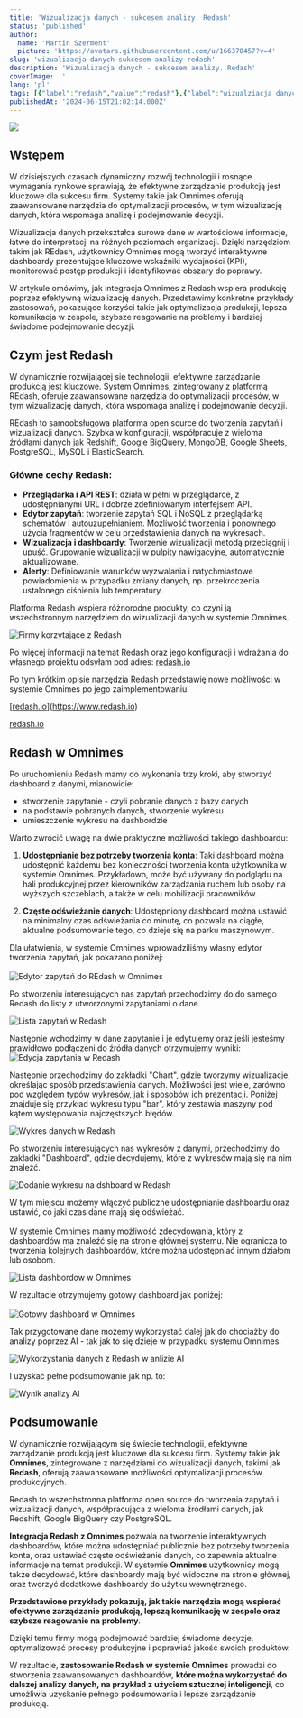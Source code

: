 ```yaml
---
title: 'Wizualizacja danych - sukcesem analizy. Redash'
status: 'published'
author:
  name: 'Martin Szerment'
  picture: 'https://avatars.githubusercontent.com/u/166378457?v=4'
slug: 'wizualizacja-danych-sukcesem-analizy-redash'
description: 'Wizualizacja danych - sukcesem analizy. Redash'
coverImage: ''
lang: 'pl'
tags: [{"label":"redash","value":"redash"},{"label":"wizualziacja danych","value":"wizualziacjaDanych"},{"label":"big data","value":"bigData"},{"label":"raporty","value":"raporty"}]
publishedAt: '2024-06-15T21:02:14.000Z'
---
```


![](/images/image-U2ND.png)

## Wstępem

W dzisiejszych czasach dynamiczny rozwój technologii i rosnące wymagania rynkowe sprawiają, że efektywne zarządzanie produkcją jest kluczowe dla sukcesu firm. Systemy takie jak Omnimes oferują zaawansowane narzędzia do optymalizacji procesów, w tym wizualizację danych, która wspomaga analizę i podejmowanie decyzji.

Wizualizacja danych przekształca surowe dane w wartościowe informacje, łatwe do interpretacji na różnych poziomach organizacji. Dzięki narzędziom takim jak REdash, użytkownicy Omnimes mogą tworzyć interaktywne dashboardy prezentujące kluczowe wskaźniki wydajności (KPI), monitorować postęp produkcji i identyfikować obszary do poprawy.

W artykule omówimy, jak integracja Omnimes z Redash wspiera produkcję poprzez efektywną wizualizację danych. Przedstawimy konkretne przykłady zastosowań, pokazujące korzyści takie jak optymalizacja produkcji, lepsza komunikacja w zespole, szybsze reagowanie na problemy i bardziej świadome podejmowanie decyzji.

## Czym jest Redash

W dynamicznie rozwijającej się technologii, efektywne zarządzanie produkcją jest kluczowe. System Omnimes, zintegrowany z platformą REdash, oferuje zaawansowane narzędzia do optymalizacji procesów, w tym wizualizację danych, która wspomaga analizę i podejmowanie decyzji.

REdash to samoobsługowa platforma open source do tworzenia zapytań i wizualizacji danych. Szybka w konfiguracji, współpracuje z wieloma źródłami danych jak Redshift, Google BigQuery, MongoDB, Google Sheets, PostgreSQL, MySQL i ElasticSearch.

### Główne cechy Redash:

- **Przeglądarka i API REST**: działa w pełni w przeglądarce, z udostępnianymi URL i dobrze zdefiniowanym interfejsem API.
- **Edytor zapytań**: tworzenie zapytań SQL i NoSQL z przeglądarką schematów i autouzupełnianiem. Możliwość tworzenia i ponownego użycia fragmentów w celu przedstawienia danych na wykresach.
- **Wizualizacja i dashboardy**: Tworzenie wizualizacji metodą przeciągnij i upuść. Grupowanie wizualizacji w pulpity nawigacyjne, automatycznie aktualizowane.
- **Alerty**: Definiowanie warunków wyzwalania i natychmiastowe powiadomienia w przypadku zmiany danych, np. przekroczenia ustalonego ciśnienia lub temperatury.

Platforma Redash wspiera różnorodne produkty, co czyni ją wszechstronnym narzędziem do wizualizacji danych w systemie Omnimes.

![Firmy korzytające z Redash](/images/image-AzMT.png)

Po więcej informacji na temat Redash oraz jego konfiguracji i wdrażania do własnego projektu odsyłam pod adres: [redash.io](https://redash.io)

Po tym krótkim opisie narzędzia Redash przedstawię nowe możliwości w systemie Omnimes po jego zaimplementowaniu.

\[[redash.io](http://redash.io)\](<https://www.redash.io>)

[redash.io](https://www.redash.io)

## Redash w Omnimes

Po uruchomieniu Redash mamy do wykonania trzy kroki, aby stworzyć dashboard z danymi, mianowicie:

- stworzenie zapytanie - czyli pobranie danych z bazy danych
- na podstawie pobranych danych, stworzenie wykresu
- umieszczenie wykresu na dashbordzie

Warto zwrócić uwagę na dwie praktyczne możliwości takiego dashboardu:

1. **Udostępnianie bez potrzeby tworzenia konta**: Taki dashboard można udostępnić każdemu bez konieczności tworzenia konta użytkownika w systemie Omnimes. Przykładowo, może być używany do podglądu na hali produkcyjnej przez kierowników zarządzania ruchem lub osoby na wyższych szczeblach, a także w celu mobilizacji pracowników.

2. **Częste odświeżanie danych**: Udostępniony dashboard można ustawić na minimalny czas odświeżania co minutę, co pozwala na ciągłe, aktualne podsumowanie tego, co dzieje się na parku maszynowym.

Dla ułatwienia, w systemie Omnimes wprowadziliśmy własny edytor tworzenia zapytań, jak pokazano poniżej:\
\
![Edytor zapytań do REdash w Omnimes](/images/image-U4OT.png)

Po stworzeniu interesujących nas zapytań przechodzimy do do samego Redash do listy z utworzonymi zapytaniami o dane.

![Lista zapytań w Redash](/images/image-UyNT.png)

Następnie wchodzimy w dane zapytanie i je edytujemy oraz jeśli jesteśmy prawidłowo podłączeni do źródła danych otrzymujemy wyniki:\
![Edycja zapytania w Redash](/images/image-k1OT.png)

Następnie przechodzimy do zakładki "Chart", gdzie tworzymy wizualizacje, określając sposób przedstawienia danych. Możliwości jest wiele, zarówno pod względem typów wykresów, jak i sposobów ich prezentacji. Poniżej znajduje się przykład wykresu typu "bar", który zestawia maszyny pod kątem występowania najczęstszych błędów.

![Wykres danych w Redash](/images/image-Y2MT.png)

Po stworzeniu interesujących nas wykresów z danymi, przechodzimy do zakładki "Dashboard", gdzie decydujemy, które z wykresów mają się na nim znaleźć.

![Dodanie wykresu na dshboard w Redash](/images/image-c4MD.png)

W tym miejscu możemy włączyć publiczne udostępnianie dashboardu oraz ustawić, co jaki czas dane mają się odświeżać.\
\
W systemie Omnimes mamy możliwość zdecydowania, który z dashboardów ma znaleźć się na stronie głównej systemu. Nie ogranicza to tworzenia kolejnych dashboardów, które można udostępniać innym działom lub osobom.

![Lista dashbordow w Omnimes](/images/image-MxND.png)

W rezultacie otrzymujemy gotowy dashboard jak poniżej:\
\
![Gotowy dashboard w Omnimes](/images/image-A4NT.png)

Tak przygotowane dane możemy wykorzystać dalej jak do chociażby do analizy poprzez AI - tak jak to się dzieje w przypadku systemu Omnimes.

![Wykorzystania danych z Redash w anlizie AI](/images/image-Q1MT.png)

I uzyskać pełne podsumowanie jak np. to:

![Wynik analizy AI](/images/image-k3Mj.png)

## Podsumowanie

W dynamicznie rozwijającym się świecie technologii, efektywne zarządzanie produkcją jest kluczowe dla sukcesu firm. Systemy takie jak **Omnimes**, zintegrowane z narzędziami do wizualizacji danych, takimi jak **Redash**, oferują zaawansowane możliwości optymalizacji procesów produkcyjnych.

Redash to wszechstronna platforma open source do tworzenia zapytań i wizualizacji danych, współpracująca z wieloma źródłami danych, jak Redshift, Google BigQuery czy PostgreSQL.

**Integracja Redash z Omnimes** pozwala na tworzenie interaktywnych dashboardów, które można udostępniać publicznie bez potrzeby tworzenia konta, oraz ustawiać częste odświeżanie danych, co zapewnia aktualne informacje na temat produkcji. W systemie **Omnimes** użytkownicy mogą także decydować, które dashboardy mają być widoczne na stronie głównej, oraz tworzyć dodatkowe dashboardy do użytku wewnętrznego.

**Przedstawione przykłady pokazują, jak takie narzędzia mogą wspierać efektywne zarządzanie produkcją, lepszą komunikację w zespole oraz szybsze reagowanie na problemy**.

Dzięki temu firmy mogą podejmować bardziej świadome decyzje, optymalizować procesy produkcyjne i poprawiać jakość swoich produktów.

W rezultacie, **zastosowanie Redash w systemie Omnimes** prowadzi do stworzenia zaawansowanych dashboardów, **które można wykorzystać do dalszej analizy danych, na przykład z użyciem sztucznej inteligencji**, co umożliwia uzyskanie pełnego podsumowania i lepsze zarządzanie produkcją.